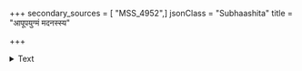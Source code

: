 +++
secondary_sources = [ "MSS_4952",]
jsonClass = "Subhaashita"
title = "आपूपयुग्मं मदनस्स्य"

+++

<details><summary>Text</summary>

आपूपयुग्मं मदनस्स्य धात्रा विनिर्मितं वल्युपहारहेतोः।  
गल्लद्वयं कान्तरसातिरम्यं तस्या महास्नेहभृतं विभाति॥
</details>
